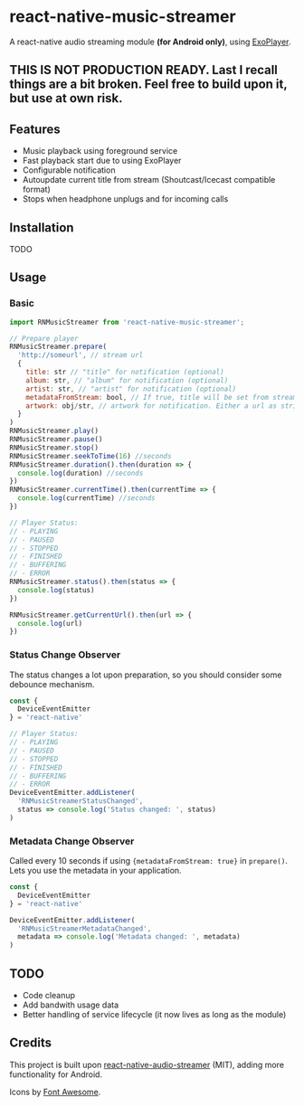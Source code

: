 # react-native-music-streamer

A react-native audio streaming module **(for Android only)**, using [ExoPlayer](https://github.com/google/ExoPlayer).

## THIS IS NOT PRODUCTION READY. Last I recall things are a bit broken. Feel free to build upon it, but use at own risk.

## Features

- Music playback using foreground service
- Fast playback start due to using ExoPlayer
- Configurable notification
- Autoupdate current title from stream (Shoutcast/Icecast compatible format)
- Stops when headphone unplugs and for incoming calls

## Installation

TODO

## Usage

### Basic

```javascript
import RNMusicStreamer from 'react-native-music-streamer';

// Prepare player
RNMusicStreamer.prepare(
  'http://someurl', // stream url
  {
    title: str // "title" for notification (optional)
    album: str, // "album" for notification (optional)
    artist: str, // "artist" for notification (optional)
    metadataFromStream: bool, // If true, title will be set from stream metadata. Updates every 10s. 'title' property will be used as placeholder. (optional)
    artwork: obj/str, // artwork for notification. Either a url as string, or a react-native format {uri: ...} object for local image. (optional)
  }
)
RNMusicStreamer.play()
RNMusicStreamer.pause()
RNMusicStreamer.stop()
RNMusicStreamer.seekToTime(16) //seconds
RNMusicStreamer.duration().then(duration => {
  console.log(duration) //seconds
})
RNMusicStreamer.currentTime().then(currentTime => {
  console.log(currentTime) //seconds
})

// Player Status:
// - PLAYING
// - PAUSED
// - STOPPED
// - FINISHED
// - BUFFERING
// - ERROR
RNMusicStreamer.status().then(status => {
  console.log(status)
})

RNMusicStreamer.getCurrentUrl().then(url => {
  console.log(url)
})

```

### Status Change Observer
The status changes a lot upon preparation, so you should consider some debounce mechanism.

```javascript
const {
  DeviceEventEmitter
} = 'react-native'

// Player Status:
// - PLAYING
// - PAUSED
// - STOPPED
// - FINISHED
// - BUFFERING
// - ERROR
DeviceEventEmitter.addListener(
  'RNMusicStreamerStatusChanged',
  status => console.log('Status changed: ', status)
)

```

### Metadata Change Observer

Called every 10 seconds if using `{metadataFromStream: true}` in `prepare()`. Lets you use the metadata in your application.

```javascript
const {
  DeviceEventEmitter
} = 'react-native'

DeviceEventEmitter.addListener(
  'RNMusicStreamerMetadataChanged',
  metadata => console.log('Metadata changed: ', metadata)
)

```

## TODO

- Code cleanup
- Add bandwith usage data
- Better handling of service lifecycle (it now lives as long as the module)

## Credits

This project is built upon [react-native-audio-streamer](https://github.com/indiecastfm/react-native-audio-streamer) (MIT), adding more functionality for Android.

Icons by [Font Awesome](http://fontawesome.io/).

